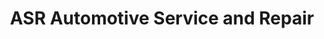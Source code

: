 ---
title: "ASR Automotive Service and Repair"
url: /fort-collins/asr-automotive-service-and-repair/
shop: car repair
---